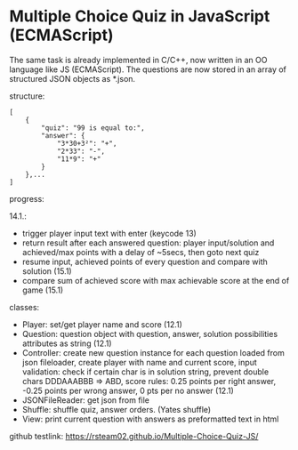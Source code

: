 # Multiple Choice Quiz in JavaScript (ECMAScript)

The same task is already implemented in C/C++, now written in an OO language like JS (ECMAScript). The questions are now stored in an array of structured JSON objects as *.json.

structure:
```
[
    {
        "quiz": "99 is equal to:",
        "answer": {
            "3*30+3²": "+",
            "2*33": "-",
            "11*9": "+"
        }
    },...
]  
```

progress:

14.1.:
+ trigger player input text with enter (keycode 13)
+ return result after each answered question: player input/solution and achieved/max points with a delay of ~5secs, then goto next quiz
+ resume input, achieved points of every question and compare with solution (15.1)
+ compare sum of achieved score with max achievable score at the end of game (15.1)

classes:
+ Player: set/get player name and score (12.1)
+ Question: question object with question, answer, solution possibilities attributes as string (12.1)
+ Controller: create new question instance for each question loaded from json fileloader, create player with name and current score, input validation: check if certain char is in solution string, prevent double chars DDDAAABBB => ABD, score rules: 0.25 points per right answer, -0.25 points per wrong answer, 0 pts per no answer (12.1)
+ JSONFileReader: get json from file 
+ Shuffle: shuffle quiz, answer orders. (Yates shuffle)
+ View: print current question with answers as preformatted text in html

github testlink:
https://rsteam02.github.io/Multiple-Choice-Quiz-JS/